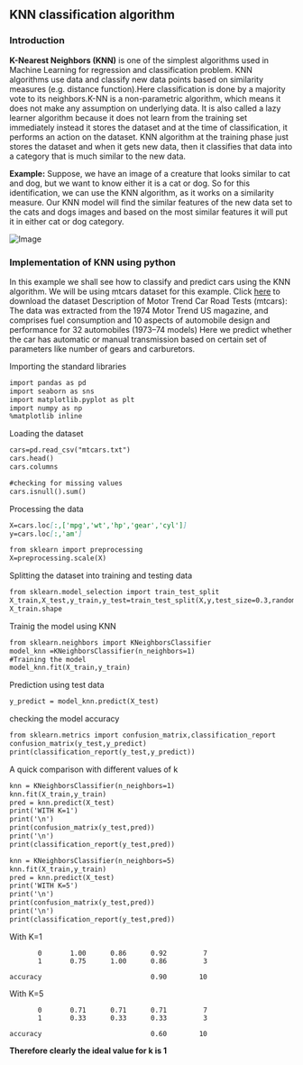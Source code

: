 ## KNN classification algorithm

### Introduction
**K-Nearest Neighbors (KNN)** is one of the simplest algorithms used in Machine Learning for regression and classification problem. KNN algorithms use data and classify new data points based on similarity measures (e.g. distance function).Here classification is done by a majority vote to its neighbors.K-NN is a non-parametric algorithm, which means it does not make any assumption on underlying data. It is also called a lazy learner algorithm because it does not learn from the training set immediately instead it stores the dataset and at the time of classification, it performs an action on the dataset. KNN algorithm at the training phase just stores the dataset and when it gets new data, then it classifies that data into a category that is much similar to the new data.

**Example:** Suppose, we have an image of a creature that looks similar to cat and dog, but we want to know either it is a cat or dog. So for this identification, we can use the KNN algorithm, as it works on a similarity measure. Our KNN model will find the similar features of the new data set to the cats and dogs images and based on the most similar features it will put it in either cat or dog category.

![Image](https://1.bp.blogspot.com/-0wuBs1qELhQ/XPaibea6VKI/AAAAAAAAEfg/JZjBM3qL9QoVQB59NbzUL5s8AFD3ZfgqQCLcBGAs/s1600/KNN.png)

### Implementation of KNN using python
In this example we shall see how to classify and predict cars using the KNN algorithm.
We will be using mtcars dataset for this example.
Click [here](https://github.com/Panchami28/Classification/blob/master/mtcars.txt) to download the dataset
Description of Motor Trend Car Road Tests (mtcars):
The data was extracted from the 1974 Motor Trend US magazine, and comprises fuel consumption and 10 aspects of automobile design and performance for 32 automobiles (1973–74 models)
Here we predict whether the car has automatic or manual transmission based on certain set of parameters like number of gears and carburetors.

Importing the standard libraries

```markdown
import pandas as pd
import seaborn as sns
import matplotlib.pyplot as plt
import numpy as np
%matplotlib inline
```

Loading the dataset

```markdown
cars=pd.read_csv("mtcars.txt")
cars.head()
cars.columns

#checking for missing values
cars.isnull().sum()
```

Processing the data

```markdown
X=cars.loc[:,['mpg','wt','hp','gear','cyl']]
y=cars.loc[:,'am']

from sklearn import preprocessing 
X=preprocessing.scale(X)
```
Splitting the dataset into training and testing data

```markdown
from sklearn.model_selection import train_test_split
X_train,X_test,y_train,y_test=train_test_split(X,y,test_size=0.3,random_state=10)
X_train.shape
```

Trainig the model using KNN

```markdown
from sklearn.neighbors import KNeighborsClassifier
model_knn =KNeighborsClassifier(n_neighbors=1)
#Training the model
model_knn.fit(X_train,y_train)
```

Prediction using test data

```markdown
y_predict = model_knn.predict(X_test)
```

checking the model accuracy

```markdown
from sklearn.metrics import confusion_matrix,classification_report
confusion_matrix(y_test,y_predict)
print(classification_report(y_test,y_predict))
```
A quick comparison with different values of k

```markdown
knn = KNeighborsClassifier(n_neighbors=1)
knn.fit(X_train,y_train)
pred = knn.predict(X_test)
print('WITH K=1')
print('\n')
print(confusion_matrix(y_test,pred))
print('\n')
print(classification_report(y_test,pred))

knn = KNeighborsClassifier(n_neighbors=5)
knn.fit(X_train,y_train)
pred = knn.predict(X_test)
print('WITH K=5')
print('\n')
print(confusion_matrix(y_test,pred))
print('\n')
print(classification_report(y_test,pred))
```

With K=1

           0       1.00      0.86      0.92         7
           1       0.75      1.00      0.86         3

    accuracy                           0.90        10
      


With K=5
 
           0       0.71      0.71      0.71         7
           1       0.33      0.33      0.33         3

    accuracy                           0.60        10
  
  **Therefore clearly the ideal value for k is 1**





